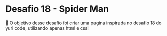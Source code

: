 # Desafio 18 - Spider Man

🎯 O objetivo desse desafio foi criar uma pagina inspirada no desafio 18 do yuri code, utilizando apenas html e css!
